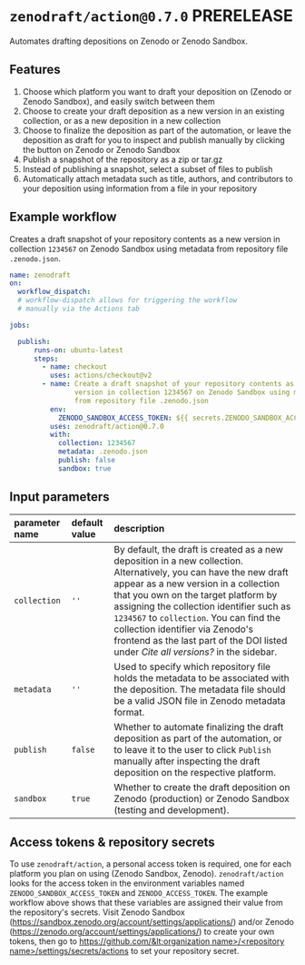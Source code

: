 # `zenodraft/action@0.7.0` PRERELEASE

Automates drafting depositions on Zenodo or Zenodo Sandbox.

## Features

1. Choose which platform you want to draft your deposition on (Zenodo or Zenodo Sandbox), and easily switch between them
2. Choose to create your draft deposition as a new version in an existing collection, or as a new deposition in a new collection
3. Choose to finalize the deposition as part of the automation, or leave the deposition as draft for you to inspect and publish manually by clicking the button on Zenodo or Zenodo Sandbox
4. Publish a snapshot of the repository as a zip or tar.gz
5. Instead of publishing a snapshot, select a subset of files to publish
6. Automatically attach metadata such as title, authors, and contributors to your deposition using information from a file in your repository

## Example workflow

Creates a draft snapshot of your repository contents as a new version in collection `1234567` on Zenodo Sandbox using metadata from repository file `.zenodo.json`.

```yaml
name: zenodraft
on:
  workflow_dispatch:
  # workflow-dispatch allows for triggering the workflow
  # manually via the Actions tab

jobs:

  publish:
      runs-on: ubuntu-latest
      steps:
        - name: checkout
          uses: actions/checkout@v2      
        - name: Create a draft snapshot of your repository contents as a new
                version in collection 1234567 on Zenodo Sandbox using metadata
                from repository file .zenodo.json
          env:
            ZENODO_SANDBOX_ACCESS_TOKEN: ${{ secrets.ZENODO_SANDBOX_ACCESS_TOKEN }}
          uses: zenodraft/action@0.7.0
          with:
            collection: 1234567
            metadata: .zenodo.json
            publish: false
            sandbox: true
```

## Input parameters

| parameter name | default value | description |
| :-- | :-- | :-- |
| `collection`  | `''` | By default, the draft is created as a new deposition in a new collection. Alternatively, you can have the new draft appear as a new version in a collection that you own on the target platform by assigning the collection identifier such as `1234567` to `collection`. You can find the collection identifier via Zenodo's frontend as the last part of the DOI listed under _Cite all versions?_ in the sidebar. |
| `metadata`  | `''` | Used to specify which repository file holds the metadata to be associated with the deposition. The metadata file should be a valid JSON file in Zenodo metadata format. |
| `publish`  | `false` | Whether to automate finalizing the draft deposition as part of the automation, or to leave it to the user to click `Publish` manually after inspecting the draft deposition on the respective platform. |
| `sandbox`  | `true` | Whether to create the draft deposition on Zenodo (production) or Zenodo Sandbox (testing and development). |


## Access tokens & repository secrets

To use `zenodraft/action`, a personal access token is required, one for each platform you plan on using (Zenodo Sandbox, Zenodo).
`zenodraft/action` looks for the access token in the environment variables named
`ZENODO_SANDBOX_ACCESS_TOKEN` and `ZENODO_ACCESS_TOKEN`. The example workflow above shows that these
variables are assigned their value from the repository's secrets. Visit Zenodo Sandbox (https://sandbox.zenodo.org/account/settings/applications/) and/or
Zenodo (https://zenodo.org/account/settings/applications/) to create your own tokens, then go to [https://github.com/&lt;organization name&gt;/&lt;repository name&gt;/settings/secrets/actions](https://github.com/%3Corganization%20name%3E/%3Crepository%20name%3E/settings/secrets/actions) to set your repository secret.
